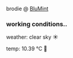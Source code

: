 brodie @ [BluMint](https://www.linkedin.com/company/blumint-io/)

<!--weather_start-->
### working conditions..

weather: clear sky ☀️

temp: 10.39 °C 👕

<!--weather_end-->
